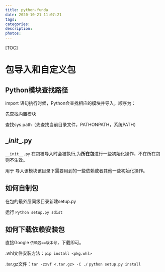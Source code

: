 ```yaml
---
title: python-funda
date: 2020-10-21 11:07:21
tags:
categories:
description:
photos:
---
```


[TOC]
# 包导入和自定义包

## Python模块查找路径

import 语句执行时候，Python会查找相应的模块并导入，顺序为：

先查找内置模块

查找sys.path（先查找当前目录文件，PATHONPATH，系统PATH）

## \__init__.py

`__init__.py` 在包被导入时会被执行,为**所在包**进行一些初始化操作，不在所在包则不生效。

用于 导入该模块该目录下需要用到的一些依赖或者其他一些初始化操作。

## 如何自制包

在包的最外层同级目录新建setup.py

运行 `Python setup.py sdist`

## 如何下载依赖安装包

直接Google `依赖包==版本号`，下载即可。

.whl文件安装方法：`pip install <pkg.whl>`

.tar.gz文件：`tar -zxvf <.tar.gz> -C ./`            `python setup.py install`

